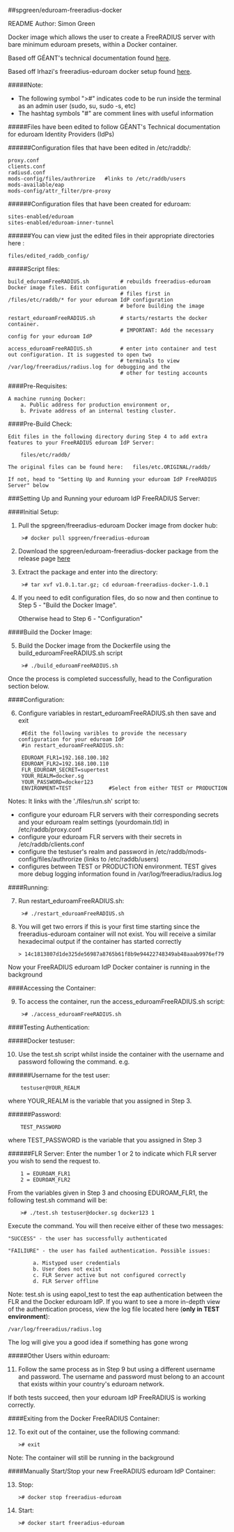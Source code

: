 ##spgreen/eduroam-freeradius-docker

README Author: Simon Green


Docker image which allows the user to create a FreeRADIUS server with bare minimum eduroam presets, within a Docker container.

Based off GÉANT's technical documentation found [here](https://wiki.geant.org/display/H2eduroam/How+to+deploy+eduroam+on-site+or+on+campus#Howtodeployeduroamon-siteoroncampus-FreeRADIUS).

Based off lrhazi's freeradius-eduroam docker setup found [here](https://github.com/lrhazi/freeradius-eduroam ).

#####Note:

* The following symbol ">#" indicates code to be run inside the terminal as an admin user (sudo, su, sudo -s, etc)
* The hashtag symbols "#" are comment lines with useful information


#####Files have been edited to follow GÉANT's Technical documentation for eduroam Identity Providers (IdPs)

######Configuration files that have been edited in /etc/raddb/:  

    proxy.conf
    clients.conf 
    radiusd.conf
    mods-config/files/authrorize   #links to /etc/raddb/users
    mods-available/eap
    mods-config/attr_filter/pre-proxy
                                                            
######Configuration files that have been created for eduroam:    
 
    sites-enabled/eduroam  
    sites-enabled/eduroam-inner-tunnel


######You can view just the edited files in their appropriate directories here : 

    files/edited_raddb_config/
 

#####Script files: 

    build_eduroamFreeRADIUS.sh          # rebuilds freeradius-eduroam Docker image files. Edit configuration 
		    							# files first in /files/etc/raddb/* for your eduroam IdP configuration
			    						# before building the image
    
    restart_eduroamFreeRADIUS.sh        # starts/restarts the docker container. 
    									# IMPORTANT: Add the necessary config for your eduroam IdP
    
    access_eduroamFreeRADIUS.sh         # enter into container and test out configuration. It is suggested to open two 
    									# terminals to view /var/log/freeradius/radius.log for debugging and the 
    									# other for testing accounts


####Pre-Requisites: 
	
    A machine running Docker:
		a. Public address for production environment or,
		b. Private address of an internal testing cluster.                   

	
####Pre-Build Check:                    
                    
    Edit files in the following directory during Step 4 to add extra features to your FreeRADIUS eduroam IdP Server:
        
		files/etc/raddb/
  
    The original files can be found here:	files/etc.ORIGINAL/raddb/                    

    If not, head to "Setting Up and Running your eduroam IdP FreeRADIUS Server" below                
                    

###Setting Up and Running your eduroam IdP FreeRADIUS Server:

####Initial Setup:
    	
1) Pull the spgreen/freeradius-eduroam Docker image from docker hub:
	    
		># docker pull spgreen/freeradius-eduroam
	    
2) Download the spgreen/eduroam-freeradius-docker package from the release page [here](https://github.com/spgreen/eduroam-freeradius-docker/releases)
	    
3) Extract the package and enter into the directory:
	    	
		># tar xvf v1.0.1.tar.gz; cd eduroam-freeradius-docker-1.0.1 
	    	
4) If you need to edit configuration files, do so now and then continue to Step 5 - "Build the Docker Image".
   
   Otherwise head to Step 6 - "Configuration"
    	

####Build the Docker Image:

5) Build the Docker image from the Dockerfile using the build_eduroamFreeRADIUS.sh script
        
		># ./build_eduroamFreeRADIUS.sh
        
Once the process is completed successfully, head to the Configuration section below.
        
        
####Configuration:
    
6) Configure variables in restart_eduroamFreeRADIUS.sh then save and exit

    	#Edit the following varibles to provide the necessary configuration for your eduroam IdP 
    	#in restart_eduroamFreeRADIUS.sh:
            
    	EDUROAM_FLR1=192.168.100.102
    	EDUROAM_FLR2=192.168.100.110
    	FLR_EDUROAM_SECRET=supertest
    	YOUR_REALM=docker.sg
    	YOUR_PASSWORD=docker123
    	ENVIRONMENT=TEST 			#Select from either TEST or PRODUCTION  

Notes:  It links with the './files/run.sh' script to:
* configure your eduroam FLR servers with their corresponding secrets and your eduroam realm settings (yourdomain.tld) in /etc/raddb/proxy.conf
* configure your eduroam FLR servers with their secrets in /etc/raddb/clients.conf
* configure the testuser's realm and password in /etc/raddb/mods-config/files/authrorize (links to /etc/raddb/users)
* configures between TEST or PRODUCTION environment. TEST gives more debug logging information found in /var/log/freeradius/radius.log
                              
####Running:

7) Run restart_eduroamFreeRADIUS.sh:

		># ./restart_eduroamFreeRADIUS.sh

8)  You will get two errors if this is your first time starting since the freeradius-eduroam container will not exist. You will receive a similar hexadecimal output if the container has started correctly
            
		> 14c1813807d1de325de56987a8765b61f8b9e94422748349ab48aaab9976ef79

Now your FreeRADIUS eduroam IdP Docker container is running in the background
        

####Accessing the Container:
    
9) To access the container, run the access_eduroamFreeRADIUS.sh script:

		># ./access_eduroamFreeRADIUS.sh
        
        
####Testing Authentication:

#####Docker testuser:

10) Use the test.sh script whilst inside the container with the username and password following the command. e.g.
           
######Username for the test user:

		testuser@YOUR_REALM 

  where YOUR_REALM is the variable that you assigned in Step 3.  
  
             
             
######Password: 

		TEST_PASSWORD

where TEST_PASSWORD is the variable that you assigned in Step 3  


######FLR Server: 
Enter the number 1 or 2 to indicate which FLR server you wish to send the request to.

		1 = EDUROAM_FLR1
		2 = EDUROAM_FLR2
           
From the variables given in Step 3 and choosing EDUROAM_FLR1, the following test.sh command will be:
                
		># ./test.sh testuser@docker.sg docker123 1
    
    
Execute the command. You will then receive either of these two messages:

	"SUCCESS" - the user has successfully authenticated 
	
	"FAILIURE" - the user has failed authentication. Possible issues:

        	a. Mistyped user credentials
        	b. User does not exist
        	c. FLR Server active but not configured correctly
        	d. FLR Server offline     

Note: test.sh is using eapol_test to test the eap authentication between the FLR and the Docker eduroam IdP. If you want to see a more in-depth view of the authentication process, view the log file located here (**only in TEST environment**):
                   
	/var/log/freeradius/radius.log
                        
The log will give you a good idea if something has gone wrong

                  
#####Other Users within eduroam:

11) Follow the same process as in Step 9 but using a different username and password.
The username and password must belong to an account that exists within your country's eduroam network.
                       
If both tests succeed, then your eduroam IdP FreeRADIUS is working correctly.
        
               
####Exiting from the Docker FreeRADIUS Container:
    
12) To exit out of the container, use the following command:
        
		># exit

Note: The container will still be running in the background
            
            
####Manually Start/Stop your new FreeRADIUS eduroam IdP Container:
         
13) Stop:
	
		># docker stop freeradius-eduroam
        
14) Start:
   
   		># docker start freeradius-eduroam
            
        




    

    
   
